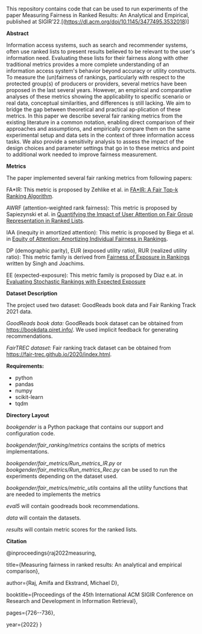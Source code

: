 This repository contains code that can be used to run experiments of the paper Measuring Fairness in Ranked Results: An Analytical and Empirical, published at SIGIR’22.[(https://dl.acm.org/doi/10.1145/3477495.3532018)]

**Abstract**

Information access systems, such as search and recommender systems, often use ranked lists to present results believed to be relevant to the user's information need. Evaluating these lists for their fairness along with other traditional metrics provides a more complete understanding of an information access system's behavior beyond accuracy or utility constructs. To measure the (un)fairness of rankings, particularly with respect to the protected group(s) of producers or providers, several metrics have been proposed in the last several years. However, an empirical and comparative analyses of these metrics showing the applicability to specific scenario or real data, conceptual similarities, and differences is still lacking.
We aim to bridge the gap between theoretical and practical ap-plication of these metrics. In this paper we describe several fair ranking metrics from the existing literature in a common notation, enabling direct comparison of their approaches and assumptions, and empirically compare them on the same experimental setup and data sets in the context of three information access tasks. We also provide a sensitivity analysis to assess the impact of the design choices and parameter settings that go in to these metrics and point to additional work needed to improve fairness measurement.

**Metrics**

The paper implemented several fair ranking metrics from following papers:

FA\*IR: This metric is proposed by Zehlike et al. in  [FA\*IR: A Fair Top-k Ranking Algorithm](https://doi.org/10.1145/3132847.3132938).

AWRF (attention-weighted rank fairness): This metric is proposed by Sapiezynski et al. in [Quantifying the Impact of User Attention on Fair Group Representation in Ranked Lists](https://doi.org/10.1145/3308560.3317595).

IAA (inequity in amortized attention):  This metric is proposed by Biega et al. in [Equity of Attention: Amortizing Individual Fairness in Rankings](https://doi.org/10.1145/3209978.3210063).

DP (demographic parity), EUR (exposed utility ratio), RUR (realized utility ratio): This metric family is derived from [Fairness of Exposure in Rankings](https://doi.org/10.1145/3219819.3220088) written by Singh and Joachims. 

EE (expected-exposure): This metric family is proposed by Diaz e.at. in [Evaluating Stochastic Rankings with Expected Exposure](https://doi.org/10.1145/3340531.3411962)

**Dataset Description**

The project used two dataset: GoodReads book data and Fair Ranking Track 2021 data.

*GoodReads book data:* GoodReads book dataset can be obtained from https://bookdata.piret.info/. We used implicit feedback for generating recommendations. 

*FairTREC dataset:* Fair ranking track dataset can be obtained from https://fair-trec.github.io/2020/index.html. 

**Requirements:**
- python
- pandas
- numpy
- scikit-learn
- tqdm

**Directory Layout**

*bookgender* is a Python package that contains our support and configuration code. 

*bookgender/fair_ranking/metrics* contains the scripts of metrics implementations.

*bookgender/fair_metrics/Run_metrics_IR.py* or *bookgender/fair_metrics/Run_metrics_Rec.py* can be used to run the experiments depending on the dataset used.

*bookgender/fair_metrics/metric_utils* contains all the utility functions that are needed to implements the metrics

*eval5* will contain goodreads book recommendations.

*data* will contain the datasets.

*results* will contain metric scores for the ranked lists.

**Citation**

@inproceedings{raj2022measuring,

  title={Measuring fairness in ranked results: An analytical and empirical comparison},

  author={Raj, Amifa and Ekstrand, Michael D},

  booktitle={Proceedings of the 45th International ACM SIGIR Conference on Research and Development in Information Retrieval},

  pages={726--736},
  
  year={2022}
}








